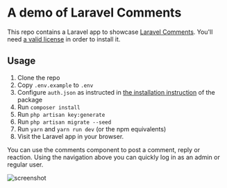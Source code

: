 # A demo of Laravel Comments

This repo contains a Laravel app to showcase [Laravel Comments](https://laravel-comments.com). You'll need [a valid license](https://spatie.be/docs/laravel-comments/v1/getting-a-license) in order to install it.

## Usage

1. Clone the repo
2. Copy `.env.example` to `.env`
3. Configure `auth.json` as instructed in [the installation instruction](https://spatie.be/docs/laravel-comments/v1/installation-setup#content-installation-via-composer) of the package
4. Run `composer install`
5. Run `php artisan key:generate`
6. Run `php artisan migrate --seed`
7. Run `yarn` and `yarn run dev` (or the npm equivalents)
8. Visit the Laravel app in your browser.

You can use the comments component to post a comment, reply or reaction. Using the navigation above you can quickly log in as an admin or regular user.

![screenshot](https://github.com/spatie/laravel-comments-app/blob/main/docs/screenshot.png?raw=true)
